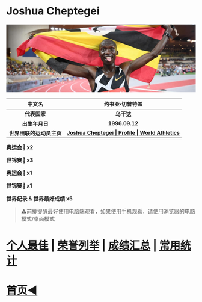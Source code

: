 # Joshua Cheptegei

![](./Picture.jpg)

|          中文名          |                       约书亚·切普特盖                        |
| :----------------------: | :----------------------------------------------------------: |
|       **代表国家**       |                          **乌干达**                          |
|      **出生年月日**      |                        **1996.09.12**                        |
| **世界田联的运动员主页** | **[Joshua Cheptegei \| Profile \| World Athletics](https://worldathletics.org/athletes/uganda/joshua-cheptegei-14645612)** |

**奥运会🥇 x2**

**世锦赛🥇 x3**

**奥运会🥈 x1**

**世锦赛🥈 x1**

**世界纪录 & 世界最好成绩 x5**

> ⚠前排提醒最好使用电脑端观看，如果使用手机观看，请使用浏览器的电脑模式/桌面模式

# [个人最佳](./Personal-Best.md) | [荣誉列举](./Honors.md) | [成绩汇总](./Results.md) | [常用统计](./Stats.md)

# [首页◀](../../../../README.md)